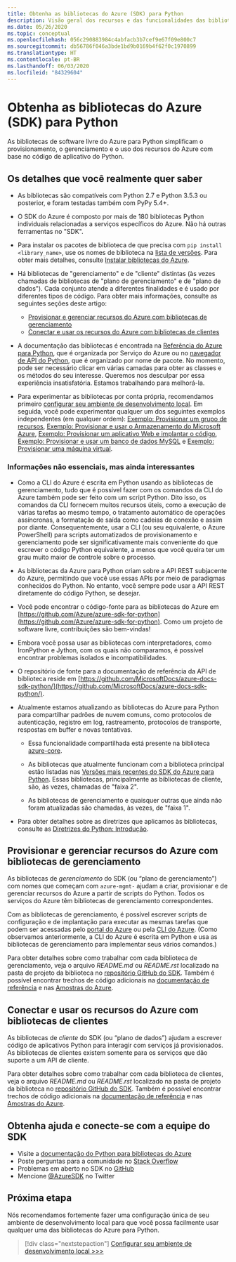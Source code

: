 ```yaml
---
title: Obtenha as bibliotecas do Azure (SDK) para Python
description: Visão geral dos recursos e das funcionalidades das bibliotecas do Azure para Python que ajudam os desenvolvedores a serem mais produtivos ao provisionar, usar e gerenciar recursos do Azure.
ms.date: 05/26/2020
ms.topic: conceptual
ms.openlocfilehash: 056c290883984c4abfacb3b7cef9e67f09e800c7
ms.sourcegitcommit: db56786f046a3bde1bd9b0169b4f62f0c1970899
ms.translationtype: HT
ms.contentlocale: pt-BR
ms.lasthandoff: 06/03/2020
ms.locfileid: "84329604"
---
```

# <a name="use-the-azure-libraries-sdk-for-python"></a>Obtenha as bibliotecas do Azure (SDK) para Python

As bibliotecas de software livre do Azure para Python simplificam o provisionamento, o gerenciamento e o uso dos recursos do Azure com base no código de aplicativo do Python.

## <a name="the-details-you-really-want-to-know"></a>Os detalhes que você realmente quer saber

- As bibliotecas são compatíveis com Python 2.7 e Python 3.5.3 ou posterior, e foram testadas também com PyPy 5.4+.

- O SDK do Azure é composto por mais de 180 bibliotecas Python individuais relacionadas a serviços específicos do Azure. Não há outras ferramentas no "SDK".

- Para instalar os pacotes de biblioteca de que precisa com `pip install <library_name>`, use os nomes de biblioteca na [lista de versões](https://azure.github.io/azure-sdk/releases/latest/all/python.html). Para obter mais detalhes, consulte [Instalar bibliotecas do Azure](azure-sdk-install.md).

- Há bibliotecas de "gerenciamento" e de "cliente" distintas (às vezes chamadas de bibliotecas de "plano de gerenciamento" e de "plano de dados"). Cada conjunto atende a diferentes finalidades e é usado por diferentes tipos de código. Para obter mais informações, consulte as seguintes seções deste artigo:
  - [Provisionar e gerenciar recursos do Azure com bibliotecas de gerenciamento](#provision-and-manage-azure-resources-with-management-libraries)
  - [Conectar e usar os recursos do Azure com bibliotecas de clientes](#connect-to-and-use-azure-resources-with-client-libraries)

- A documentação das bibliotecas é encontrada na [Referência do Azure para Python](/python/api/overview/azure/?view=azure-python), que é organizada por Serviço do Azure ou no [navegador de API do Python](/python/api/?view=azure-python), que é organizado por nome de pacote. No momento, pode ser necessário clicar em várias camadas para obter as classes e os métodos do seu interesse. Queremos nos desculpar por essa experiência insatisfatória. Estamos trabalhando para melhorá-la.

- Para experimentar as bibliotecas por conta própria, recomendamos primeiro [configurar seu ambiente de desenvolvimento local](configure-local-development-environment.md). Em seguida, você pode experimentar qualquer um dos seguintes exemplos independentes (em qualquer ordem): [Exemplo: Provisionar um grupo de recursos](azure-sdk-example-resource-group.md), [Exemplo: Provisionar e usar o Armazenamento do Microsoft Azure](azure-sdk-example-storage.md), [Exemplo: Provisionar um aplicativo Web e implantar o código](azure-sdk-example-web-app.md), [Exemplo: Provisionar e usar um banco de dados MySQL](azure-sdk-example-database.md) e [Exemplo: Provisionar uma máquina virtual](azure-sdk-example-virtual-machines.md).

### <a name="non-essential-but-still-interesting-details"></a>Informações não essenciais, mas ainda interessantes

- Como a CLI do Azure é escrita em Python usando as bibliotecas de gerenciamento, tudo que é possível fazer com os comandos da CLI do Azure também pode ser feito com um script Python. Dito isso, os comandos da CLI fornecem muitos recursos úteis, como a execução de várias tarefas ao mesmo tempo, o tratamento automático de operações assíncronas, a formatação de saída como cadeias de conexão e assim por diante. Consequentemente, usar a CLI (ou seu equivalente, o Azure PowerShell) para scripts automatizados de provisionamento e gerenciamento pode ser significativamente mais conveniente do que escrever o código Python equivalente, a menos que você queira ter um grau muito maior de controle sobre o processo.

- As bibliotecas da Azure para Python criam sobre a API REST subjacente do Azure, permitindo que você use essas APIs por meio de paradigmas conhecidos do Python. No entanto, você sempre pode usar a API REST diretamente do código Python, se desejar.

- Você pode encontrar o código-fonte para as bibliotecas do Azure em [https://github.com/Azure/azure-sdk-for-python](https://github.com/Azure/azure-sdk-for-python). Como um projeto de software livre, contribuições são bem-vindas!

- Embora você possa usar as bibliotecas com interpretadores, como IronPython e Jython, com os quais não comparamos, é possível encontrar problemas isolados e incompatibilidades.

- O repositório de fonte para a documentação de referência da API de biblioteca reside em [https://github.com/MicrosoftDocs/azure-docs-sdk-python/](https://github.com/MicrosoftDocs/azure-docs-sdk-python/).

- Atualmente estamos atualizando as bibliotecas do Azure para Python para compartilhar padrões de nuvem comuns, como protocolos de autenticação, registro em log, rastreamento, protocolos de transporte, respostas em buffer e novas tentativas.

  - Essa funcionalidade compartilhada está presente na biblioteca [azure-core](https://github.com/Azure/azure-sdk-for-python/tree/master/sdk/core/azure-core).

  - As bibliotecas que atualmente funcionam com a biblioteca principal estão listadas nas [Versões mais recentes do SDK do Azure para Python](https://azure.github.io/azure-sdk/releases/latest/#python). Essas bibliotecas, principalmente as bibliotecas de cliente, são, às vezes, chamadas de "faixa 2".

  - As bibliotecas de gerenciamento e quaisquer outras que ainda não foram atualizadas são chamadas, às vezes, de "faixa 1".

- Para obter detalhes sobre as diretrizes que aplicamos às bibliotecas, consulte as [Diretrizes do Python: Introdução](https://azure.github.io/azure-sdk/python_introduction.html).

## <a name="provision-and-manage-azure-resources-with-management-libraries"></a>Provisionar e gerenciar recursos do Azure com bibliotecas de gerenciamento

As bibliotecas de *gerenciamento* do SDK (ou “plano de gerenciamento”) com nomes que começam com `azure-mgmt-` ajudam a criar, provisionar e de gerenciar recursos do Azure a partir de scripts do Python. Todos os serviços do Azure têm bibliotecas de gerenciamento correspondentes.

Com as bibliotecas de gerenciamento, é possível escrever scripts de configuração e de implantação para executar as mesmas tarefas que podem ser acessadas pelo [portal do Azure](https://portal.azure.com) ou pela [CLI do Azure](/cli/azure/install-azure-cli). (Como observamos anteriormente, a CLI do Azure é escrita em Python e usa as bibliotecas de gerenciamento para implementar seus vários comandos.)

Para obter detalhes sobre como trabalhar com cada biblioteca de gerenciamento, veja o arquivo *README.md* ou *README.rst* localizado na pasta de projeto da biblioteca no [repositório GitHub do SDK](https://github.com/Azure/azure-sdk-for-python/tree/master/sdk). Também é possível encontrar trechos de código adicionais na [documentação de referência](/python/api?view=azure-python) e nas [Amostras do Azure](https://docs.microsoft.com/samples/browse/?languages=python&products=azure).

## <a name="connect-to-and-use-azure-resources-with-client-libraries"></a>Conectar e usar os recursos do Azure com bibliotecas de clientes

As bibliotecas de *cliente* do SDK (ou “plano de dados”) ajudam a escrever código de aplicativos Python para interagir com serviços já provisionados. As bibliotecas de clientes existem somente para os serviços que dão suporte a um API de cliente.

Para obter detalhes sobre como trabalhar com cada biblioteca de clientes, veja o arquivo *README.md* ou *README.rst* localizado na pasta de projeto da biblioteca no [repositório GitHub do SDK](https://github.com/Azure/azure-sdk-for-python/tree/master/sdk). Também é possível encontrar trechos de código adicionais na [documentação de referência](/python/api?view=azure-python) e nas [Amostras do Azure](https://docs.microsoft.com/samples/browse/?languages=python&products=azure).

## <a name="get-help-and-connect-with-the-sdk-team"></a>Obtenha ajuda e conecte-se com a equipe do SDK

- Visite a [documentação do Python para bibliotecas do Azure](https://aka.ms/python-docs)
- Poste perguntas para a comunidade no [Stack Overflow](https://stackoverflow.com/questions/tagged/azure-sdk-python)
- Problemas em aberto no SDK no [GitHub](https://github.com/Azure/azure-sdk-for-python/issues)
- Mencione [@AzureSDK](https://twitter.com/AzureSdk/) no Twitter

## <a name="next-step"></a>Próxima etapa

Nós recomendamos fortemente fazer uma configuração única de seu ambiente de desenvolvimento local para que você possa facilmente usar qualquer uma das bibliotecas do Azure para Python.

> [!div class="nextstepaction"]
> [Configurar seu ambiente de desenvolvimento local >>>](configure-local-development-environment.md)
